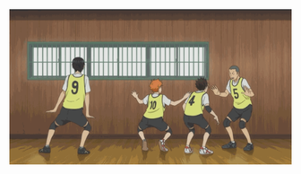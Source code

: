 <div align = "center"><img src="https://raw.githubusercontent.com/Soedipo/Soedipo/main/Niku-wayyy.gif" /></div>
